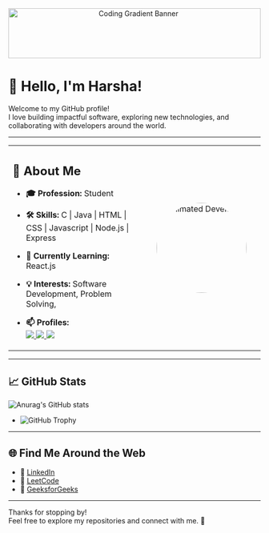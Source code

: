 <p align="center" style="margin: 0; padding: 0;">
  <img src="https://encrypted-tbn0.gstatic.com/images?q=tbn:ANd9GcTZjU4KfC00lJXQY3Jpcg2tDCO_LFtJRBCdfg&s"
       alt="Coding Gradient Banner"
       style="width: 100%; height: 100px; object-fit: cover; display: block;" />
</p>



# 👋 Hello, I'm Harsha!

Welcome to my GitHub profile!  
I love building impactful software, exploring new technologies, and collaborating with developers around the world.

---

<table>
  <tr>
    <td>
      
## 🚀 About Me

- **🎓 Profession:** Student  
- **🛠️ Skills:** C | Java | HTML | CSS | Javascript | Node.js | Express  
- **🌱 Currently Learning:** React.js  
- **💡 Interests:** Software Development, Problem Solving,  
- **📫 Profiles:**  
  <a href="https://www.linkedin.com/in/harsha-9130052ba">
    <img src="https://img.shields.io/badge/LinkedIn-0A66C2?style=flat&logo=linkedin&logoColor=white" />
  </a>
  <a href="https://leetcode.com/u/Harsha21ms/">
    <img src="https://img.shields.io/badge/LeetCode-FFA116?style=flat&logo=leetcode&logoColor=white" />
  </a>
  <a href="https://www.geeksforgeeks.org/user/harsha21m/">
    <img src="https://img.shields.io/badge/GeeksforGeeks-0F9D58?style=flat&logo=geeksforgeeks&logoColor=white" />
  </a>

    </td>
    <td align="center" width="220">
      <img src="https://media.giphy.com/media/qgQUggAC3Pfv687qPC/giphy.gif" width="180" style="border-radius:50%;" alt="Animated Developer"/>
    </td>
  </tr>
</table>

---

## 📈 GitHub Stats
![Anurag's GitHub stats](https://github-readme-stats.vercel.app/api?username=Harsha21m&show_icons=true&theme=radical)
- ![GitHub Trophy](https://github-profile-trophy.vercel.app/?username=Harsha21m&theme=radical)
---

## 🌐 Find Me Around the Web

- 💼 [LinkedIn](https://www.linkedin.com/in/harsha-9130052ba)
- 🧩 [LeetCode](https://leetcode.com/u/Harsha21ms/)
- 💚 [GeeksforGeeks](https://www.geeksforgeeks.org/user/harsha21m/)

---

Thanks for stopping by!  
Feel free to explore my repositories and connect with me. 🚀
